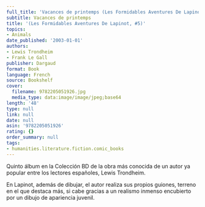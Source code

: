 ```yaml
---
full_title: 'Vacances de printemps (Les Formidables Aventures De Lapinot, #5)'
subtitle: Vacances de printemps
title: '(Les Formidables Aventures De Lapinot, #5)'
topics:
- Animals
date_published: '2003-01-01'
authors:
- Lewis Trondheim
- Frank Le Gall
publisher: Dargaud
format: Book
language: French
source: Bookshelf
cover:
  filename: 9782205051926.jpg
  media_type: data:image/image/jpeg;base64
length: '48'
type: null
link: null
date: null
asin: '9782205051926'
rating: {}
order_summary: null
tags:
- humanities.literature.fiction.comic_books
---
```

Quinto álbum en la Colección BD de la obra más conocida de un autor ya popular entre los lectores españoles, Lewis Trondheim.

En Lapinot, además de dibujar, el autor realiza sus propios guiones, terreno en el que destaca más, si cabe gracias a un realismo inmenso encubierto por un dibujo de apariencia juvenil.
